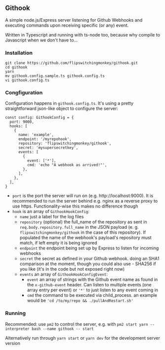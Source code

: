 ## Githook

A simple node.js/Express server listening for Github Webhooks and executing commands upon receiving specific (or any) event.

Written in Typescript and running with ts-node too, because why compile to Javascript when we don't have to...

### Installation

```
git clone https://github.com/flipswitchingmonkey/githook.git
cd githook
yarn
mv githook.config.sample.ts githook.config.ts
vi githook.config.ts
```

### Congfiguration

Configuration happens in `githook.config.ts`. It's using a pretty straightforward json-like object to configure the server:

```
const config: GithookConfig = {
  port: 9000,
  hooks: [
    {
      name: 'example',
      endpoint: '/myrepohook',
      repository: 'flipswitchingmonkey/githook',
      secret: 'mysupersecretkey',
      events: [
        {
          event: ['*'],
          cmd: 'echo "A webhook as arrived!"',
        },
      ],
    },
  ],
}
```

- `port` is the port the server will run on (e.g. http://localhost:9000). It is recommended to run the server behind e.g. nginx as a reverse proxy to use https. Functionality-wise this makes no difference though
- `hook` is an array of `GithookHookConfig`:
  - `name` just a label for the log files
  - `repository` (optional) the full_name of the repository as sent in `req.body.repository.full_name` in the JSON payload (e. g. `flipswitchingmonkey/githook` in the case of this repository). If populated the name of the webhook's payload's repository must match, if left empty it is being ignored
  - `endpoint` the endpoint being set up by Express to listen for incoming webhooks
  - `secret` the secret as defined in your Github webhook. doing an SHA1 comparison at the moment, though you could also use - SHA256 if you like (it's in the code but not exposed right now)
  - `events` an array of `GithookHookConfigEvent`:
    - `event` an array of strings with the Github event name as found in the `x-github-event` header. Can listen to multiple events (one array entry per event) or `'*'` to just listen to any event coming in
    - `cmd` the command to be executed via child_process. an example would be `'cd /to/my/repo && ./pullAndRestart.sh'`

### Running

Recommended: use `pm2` to control the server, e.g. with `pm2 start yarn --interpreter bash --name githook -- start`

Alternatively run through `yarn start` or `yarn dev` for the development server version
